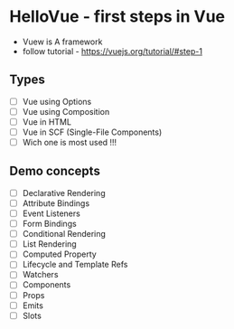 # HelloVue - first steps in Vue
* Vuew is A framework 
* follow tutorial - https://vuejs.org/tutorial/#step-1

## Types
* [ ] Vue using Options
* [ ] Vue using Composition
* [ ] Vue in HTML
* [ ] Vue in SCF (Single-File Components)
* [ ] Wich one is most used !!!

## Demo concepts
* [ ] Declarative Rendering 
* [ ] Attribute Bindings 
* [ ] Event Listeners 
* [ ] Form Bindings 
* [ ] Conditional Rendering 
* [ ] List Rendering 
* [ ] Computed Property 
* [ ] Lifecycle and Template Refs 
* [ ] Watchers 
* [ ] Components 
* [ ] Props
* [ ] Emits 
* [ ] Slots 
